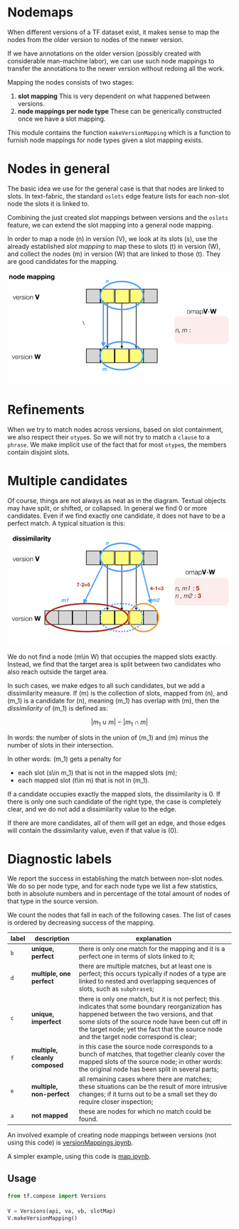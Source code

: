 # Nodemaps

When different versions of a TF dataset exist, it makes sense to map the nodes from the older version
to nodes of the newer version.

If we have annotations on the older version (possibly created with considerable man-machine labor),
we can use such node mappings to transfer the annotations to the newer version without redoing all
the work.

Mapping the nodes consists of two stages:

1. **slot mapping** This is very dependent on what happened between versions.
2. **node mappings per node type** These can be generically constructed once we have a slot mapping.

This module contains the function `makeVersionMapping` which is a function to furnish node mappings
for node types given a slot mapping exists.

# Nodes in general
The basic idea we use for the general case is that that nodes are linked to slots. 
In text-fabric, the standard `oslots` edge feature lists for each non-slot node the slots it is linked to.

Combining the just created slot mappings between versions and the `oslots` feature,
we can extend the slot mapping into a general node mapping.

In order to map a node \(n\) in version \(V\), we look at its slots \(s\),
use the already established *slot mapping* to map these to slots \(t\) in version \(W\),
and collect the nodes \(m\) in version \(W\) that are linked to those \(t\).
They are good candidates for the mapping.

![5](images/diffs.005.png)

# Refinements

When we try to match nodes across versions, based on slot containment, we also respect
their `otype`s. So we will not try to match a `clause` to a `phrase`.
We make implicit use of the fact that for most `otype`s, the members contain disjoint slots.

# Multiple candidates
Of course, things are not always as neat as in the diagram. Textual objects may have split, or shifted,
or collapsed.
In general we find 0 or more candidates. 
Even if we find exactly one candidate, it does not have to be a perfect match.
A typical situation is this:

![6](images/diffs.006.png)

We do not find a node \(m\in W\) that occupies the mapped slots exactly.
Instead, we find that the target area is split between two candidates who
also reach outside the target area.

In such cases, we make edges to all such candidates, but we add a dissimilarity measure.
If \(m\) is the collection of slots, mapped from \(n\), and \(m_1\) is a candidate for \(n\), meaning \(m_1\) has
overlap with \(m\), then the *dissimilarity* of \(m_1\) is defined as:

$$|m_1\cup m| - |m_1\cap m|$$

In words: the number of slots in the union of \(m_1\) and \(m\) minus the number of slots in their intersection.

In other words: \(m_1\) gets a penalty for

* each slot \(s\in m_1\) that is not in the mapped slots \(m\);
* each mapped slot \(t\in m\) that is not in \(m_1\).

If a candidate occupies exactly the mapped slots, the dissimilarity is 0.
If there is only one such candidate of the right type, the case is completely clear, and we
do not add a dissimilarity value to the edge.

If there are more candidates, all of them will get an edge, and those edges will contain the dissimilarity
value, even if that value is \(0\).


# Diagnostic labels
We report the success in establishing the match between non-slot nodes.
We do so per node type, and for each node type we list a few statistics,
both in absolute numbers and in percentage of the total amount of nodes of that
type in the source version.

We count the nodes that fall in each of the following cases.
The list of cases is ordered by decreasing success of the mapping.

label | description | explanation
--- | --- | ---
`b` | **unique, perfect** | there is only one match for the mapping and it is a perfect one in terms of slots linked to it;
`d` | **multiple, one perfect** | there are multiple matches, but at least one is perfect; this occurs typically if nodes of a type are linked to nested and overlapping sequences of slots, such as `subphrase`s;
`c` | **unique, imperfect** | there is only one match, but it is not perfect; this indicates that some boundary reorganization has happened between the two versions, and that some slots of the source node have been cut off in the target node; yet the fact that the source node and the target node correspond is clear;
`f` | **multiple, cleanly composed** | in this case the source node corresponds to a bunch of matches, that together cleanly cover the mapped slots of the source node; in other words: the original node has been split in several parts;
`e` | **multiple, non-perfect** | all remaining cases where there are matches; these situations can be the result of more intrusive changes; if it turns out to be a small set they do require closer inspection;
`a` | **not mapped** | these are nodes for which no match could be found.


An involved example of creating node mappings between versions (not using this code) is
[versionMappings.ipynb](https://nbviewer.jupyter.org/github/ETCBC/bhsa/blob/master/programs/versionMappings.ipynb).

A simpler example, using this code is
[map.ipynb](https://nbviewer.jupyter.org/github/Dans-labs/clariah-gm/blob/master/programs/map.ipynb).

## Usage

```python
from tf.compose import Versions

V = Versions(api, va, vb, slotMap)
V.makeVersionMapping()
```
